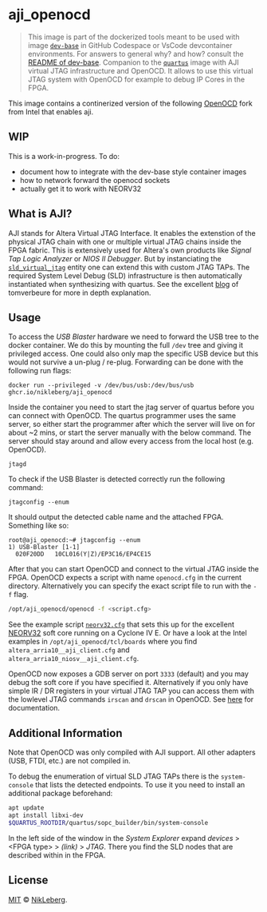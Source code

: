 # aji_openocd
> This image is part of the dockerized tools meant to be used with image [`dev-base`](../dev-base/README.md) in GitHub Codespace or VsCode devcontainer environments.
> For answers to general why? and how? consult the [README of dev-base](../dev-base/README.md).
Companion to the [`quartus`](../quartus/README.md) image with AJI virtual JTAG infrastructure and OpenOCD. It allows to use this virtual JTAG system with OpenOCD for example to debug IP Cores in the FPGA.

This image contains a continerized version of the following [OpenOCD](https://github.com/intel/aji_openocd) fork from Intel that enables aji.

## WIP
This is a work-in-progress. To do:
 - document how to integrate with the dev-base style container images
 - how to network forward the openocd sockets
 - actually get it to work with NEORV32

## What is AJI?
AJI stands for Altera Virtual JTAG Interface. It enables the extenstion of the physical JTAG chain with one or multiple virtual JTAG chains inside the FPGA fabric. This is extensively used for Altera's own products like _Signal Tap Logic Analyzer_ or _NIOS II Debugger_. But by instanciating the [`sld_virtual_jtag`](https://cdrdv2-public.intel.com/666577/ug_virtualjtag-683705-666577.pdf) entity one can extend this with custom JTAG TAPs. The required System Level Debug (SLD) infrastructure is then automatically instantiated when synthesizing with quartus. See the excellent [blog](https://tomverbeure.github.io/2021/05/02/Intel-JTAG-UART.html#the-intels-virtual-jtag-system) of tomverbeure for more in depth explanation.

## Usage
To access the _USB Blaster_ hardware we need to forward the USB tree to the docker container. We do this by mounting the full `/dev` tree and giving it privileged access. One could also only map the specific USB device but this would not survive a un-plug / re-plug.
Forwarding can be done with the following run flags:
```shell
docker run --privileged -v /dev/bus/usb:/dev/bus/usb ghcr.io/nikleberg/aji_openocd
```

Inside the container you need to start the jtag server of quartus before you can connect with OpenOCD. The quartus programmer uses the same server, so either start the programmer after which the server will live on for about ~2 mins, or start the server manually with the below command. The server should stay around and allow every access from the local host (e.g. OpenOCD).
```shell
jtagd
```

To check if the USB Blaster is detected correctly run the following command:
```shell
jtagconfig --enum
```
It should output the detected cable name and the attached FPGA. Something like so:
```
root@aji_openocd:~# jtagconfig --enum
1) USB-Blaster [1-1]
  020F20DD   10CL016(Y|Z)/EP3C16/EP4CE15
```

After that you can start OpenOCD and connect to the virtual JTAG inside the FPGA. OpenOCD expects a script with name `openocd.cfg` in the current directory. Alternatively you can specify the exact script file to run with the `-f` flag.
```bash
/opt/aji_openocd/openocd -f <script.cfg>
```
See the example script [`neorv32.cfg`](neorv32.cfg) that sets this up for the excellent [NEORV32](https://github.com/stnolting/neorv32) soft core running on a Cyclone IV E. Or have a look at the Intel examples in `/opt/aji_openocd/tcl/boards` where you find `altera_arria10__aji_client.cfg` and `altera_arria10_niosv__aji_client.cfg`.

OpenOCD now exposes a GDB server on port `3333` (default) and you may debug the soft core if you have specified it. Alternatively if you only have simple IR / DR registers in your virtual JTAG TAP you can access them with the lowlevel JTAG commands `irscan` and `drscan` in OpenOCD. See [here](https://openocd.org/doc-release/html/JTAG-Commands.html) for documentation.

## Additional Information
Note that OpenOCD was only compiled with AJI support. All other adapters (USB, FTDI, etc.) are not compiled in.

To debug the enumeration of virtual SLD JTAG TAPs there is the `system-console` that lists the detected endpoints. To use it you need to install an additional package beforehand:
```bash
apt update
apt install libxi-dev
$QUARTUS_ROOTDIR/quartus/sopc_builder/bin/system-console
```
In the left side of the window in the _System Explorer_ expand _devices_ > \<FPGA type\> > _(link)_ > _JTAG_. There you find the SLD nodes that are described within in the FPGA.

## License
[MIT](./../LICENSE) © [NikLeberg](https://github.com/NikLeberg).
